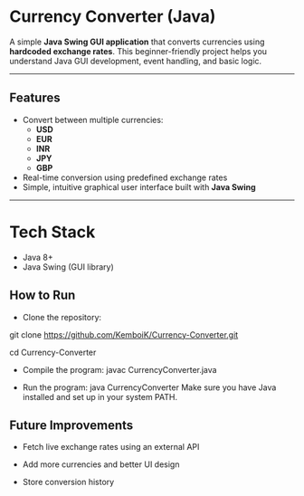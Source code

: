 
# Currency Converter (Java)

A simple **Java Swing GUI application** that converts currencies using **hardcoded exchange rates**. 
This beginner-friendly project helps you understand Java GUI development, event handling, and basic logic.

---

## Features

- Convert between multiple currencies:
  - **USD**
  - **EUR**
  - **INR**
  - **JPY**
  - **GBP**
- Real-time conversion using predefined exchange rates
- Simple, intuitive graphical user interface built with **Java Swing**

---

# Tech Stack
 - Java 8+
 - Java Swing (GUI library)

## How to Run
- Clone the repository:

git clone https://github.com/KemboiK/Currency-Converter.git

cd Currency-Converter
- Compile the program:
javac CurrencyConverter.java

- Run the program:
java CurrencyConverter
Make sure you have Java installed and set up in your system PATH.

## Future Improvements
- Fetch live exchange rates using an external API

- Add more currencies and better UI design

- Store conversion history
